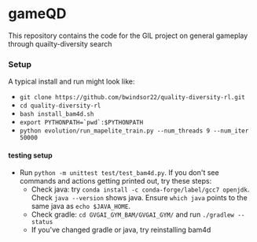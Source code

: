 # gameQD
This repository contains the code for the GIL project on general gameplay through quailty-diversity search



### Setup
A typical install and run might look like: 
* `git clone https://github.com/bwindsor22/quality-diversity-rl.git`
* `cd quality-diversity-rl`
* `bash install_bam4d.sh`
* ```export PYTHONPATH=`pwd`:$PYTHONPATH```
* `python evolution/run_mapelite_train.py --num_threads 9 --num_iter 50000`


#### testing setup
* Run `python -m unittest test/test_bam4d.py`. If you don't see commands and actions getting printed out, try these steps:
    * Check java: try `conda install -c conda-forge/label/gcc7 openjdk`. Check `java --version` shows java. Ensure `which java` points to the same java as `echo $JAVA_HOME`. 
    * Check gradle: `cd GVGAI_GYM_BAM/GVGAI_GYM/` and run `./gradlew --status`
    * If you've changed gradle or java, try reinstalling bam4d
